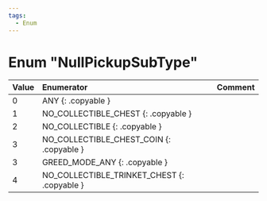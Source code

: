 ```yaml
---
tags:
  - Enum
---
```

# Enum "NullPickupSubType"
|Value|Enumerator|Comment|
|:--|:--|:--|
|0 |ANY {: .copyable } |  |
|1 |NO_COLLECTIBLE_CHEST {: .copyable } |  |
|2 |NO_COLLECTIBLE {: .copyable } |  |
|3 |NO_COLLECTIBLE_CHEST_COIN {: .copyable } |  |
|3 |GREED_MODE_ANY {: .copyable } |  |
|4 |NO_COLLECTIBLE_TRINKET_CHEST {: .copyable } |  |
